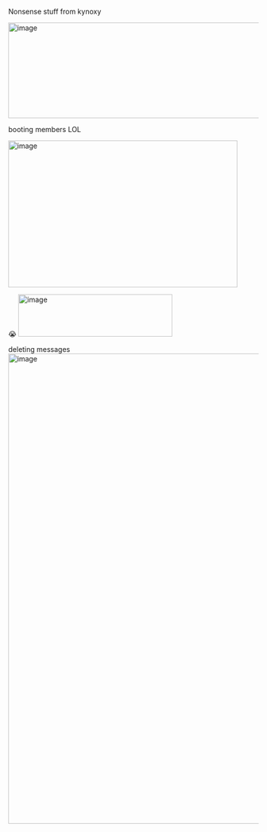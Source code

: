 Nonsense stuff from kynoxy

<img width="548" height="192" alt="image" src="https://github.com/user-attachments/assets/b7fdd2d0-e8e5-4a9b-98b4-1cb8012a5e27" />

booting members LOL


<img width="461" height="295" alt="image" src="https://github.com/user-attachments/assets/e5e0ac3d-25a7-4cbe-a1ec-046389ac5307" />

:sob:
<img width="310" height="85" alt="image" src="https://github.com/user-attachments/assets/1fcf4a19-2f2a-49d9-859b-189ab9fb4dc4" />

deleting messages
<img width="760" height="945" alt="image" src="https://github.com/user-attachments/assets/4bfde1d8-3e4e-453e-a364-e172087f933b" />
